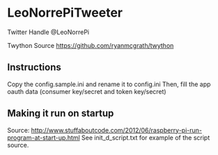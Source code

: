 LeoNorrePiTweeter
==========

Twitter Handle
@LeoNorrePi

Twython Source
https://github.com/ryanmcgrath/twython


Instructions
-----------
Copy the config.sample.ini and rename it to config.ini
Then, fill the app oauth data (consumer key/secret and token key/secret)

Making it run on startup
------------------------
Source: http://www.stuffaboutcode.com/2012/06/raspberry-pi-run-program-at-start-up.html
See init_d_script.txt for example of the script source.